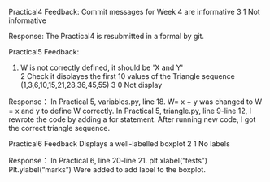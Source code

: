 Practical4 Feedback: 
Commit messages for Week 4 are informative	3	1	Not informative

Response: 
The Practical4 is resubmitted in a formal by git.

Practical5 Feedback:
1. W is not correctly defined, it should be 'X and Y'	
2 
Check it displayes the first 10 values of the Triangle sequence (1,3,6,10,15,21,28,36,45,55)	3	0	Not display

Response：
In Practical 5, variables.py, line 18. W= x + y was changed to W = x and y to define W correctly.
In Practical 5, triangle.py, line 9-line 12, I rewrote the code by adding a for statement. After running new code, I got the correct triangle sequence.

Practical6 Feedback
Displays a well-labelled boxplot	2	1	No labels

Response：
In Practical 6, line 20-line 21. 
plt.xlabel(“tests”)
Plt.ylabel(“marks”)
Were added to add label to the boxplot.
